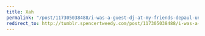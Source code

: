 ```yaml
---
title: Xah
permalink: "/post/117305038488/i-was-a-guest-dj-at-my-friends-depaul-university"
redirect_to: http://tumblr.spencertweedy.com/post/117305038488/i-was-a-guest-dj-at-my-friends-depaul-university
---
```


